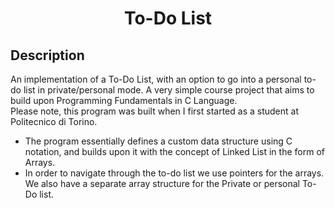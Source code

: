 <h1 align="center"> To-Do List </h1>
<h2 align="left">Description</h2>

<p>An implementation of a To-Do List, with an option to go into a personal to-do list in private/personal mode. A very simple course project that aims to build upon Programming Fundamentals in C Language.<br>
  Please note, this program was built when I first started as a student at Politecnico di Torino.
<ul>
  <li>The program essentially defines a custom data structure using C notation, and builds upon it with the concept of Linked List in the form of Arrays.</li>
  <li>In order to navigate through the to-do list we use pointers for the arrays. We also have a separate array structure for the Private or personal To-Do list. </li>
</ul>
</p>
